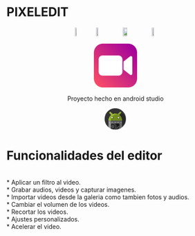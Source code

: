 # PIXELEDIT
<p align="center">
<img src="https://img.shields.io/badge/MIN%20SDK-21-green" width="8%" height="8%" />
<img src="https://img.shields.io/badge/BUILD%20SDK-33-brightgreen" width="10%" height="10%" />
<img src="https://img.shields.io/badge/PLATFORM-ANDROID-success" width="14%" height="14%" />
<img src="https://img.shields.io/badge/VERSION-0.0.9-blue" width="10%" height="10%" />
  
</p>

<p align="center">
<img src="https://github.com/RaulRodriguez71/Editor_de_videos_proyecto/blob/main/Imagenes/icono_app2.png?raw=true" width="20%" height="20%" />
</p>

<p align="center">
Proyecto hecho en android studio
</p>

<p align="center">
<img src="https://github.com/RaulRodriguez71/Editor_de_videos_proyecto/blob/main/Imagenes/android.png?raw=true" width="10%" height="10%"/>
</p>

# Funcionalidades del editor
<br>
* Aplicar un filtro al video.<br>
* Grabar audios, videos y capturar imagenes.<br>
* Importar videos desde la galeria como tambien fotos y audios.<br>
* Cambiar el volumen de los videos.<br>
* Recortar los videos.<br>
* Ajustes personalizados.<br>
* Acelerar el video.<br>
